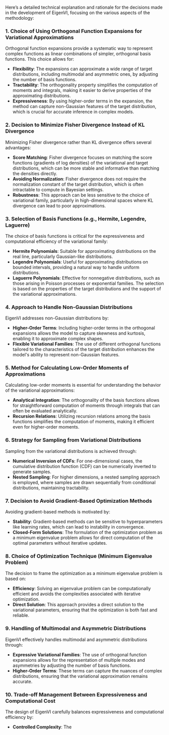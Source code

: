 Here’s a detailed technical explanation and rationale for the decisions made in the development of EigenVI, focusing on the various aspects of the methodology:

### 1. Choice of Using Orthogonal Function Expansions for Variational Approximations
Orthogonal function expansions provide a systematic way to represent complex functions as linear combinations of simpler, orthogonal basis functions. This choice allows for:
- **Flexibility**: The expansions can approximate a wide range of target distributions, including multimodal and asymmetric ones, by adjusting the number of basis functions.
- **Tractability**: The orthogonality property simplifies the computation of moments and integrals, making it easier to derive properties of the approximating distributions.
- **Expressiveness**: By using higher-order terms in the expansion, the method can capture non-Gaussian features of the target distribution, which is crucial for accurate inference in complex models.

### 2. Decision to Minimize Fisher Divergence Instead of KL Divergence
Minimizing Fisher divergence rather than KL divergence offers several advantages:
- **Score Matching**: Fisher divergence focuses on matching the score functions (gradients of log densities) of the variational and target distributions, which can be more stable and informative than matching the densities directly.
- **Avoiding Normalization**: Fisher divergence does not require the normalization constant of the target distribution, which is often intractable to compute in Bayesian settings.
- **Robustness**: This approach can be less sensitive to the choice of variational family, particularly in high-dimensional spaces where KL divergence can lead to poor approximations.

### 3. Selection of Basis Functions (e.g., Hermite, Legendre, Laguerre)
The choice of basis functions is critical for the expressiveness and computational efficiency of the variational family:
- **Hermite Polynomials**: Suitable for approximating distributions on the real line, particularly Gaussian-like distributions.
- **Legendre Polynomials**: Useful for approximating distributions on bounded intervals, providing a natural way to handle uniform distributions.
- **Laguerre Polynomials**: Effective for nonnegative distributions, such as those arising in Poisson processes or exponential families.
The selection is based on the properties of the target distributions and the support of the variational approximations.

### 4. Approach to Handle Non-Gaussian Distributions
EigenVI addresses non-Gaussian distributions by:
- **Higher-Order Terms**: Including higher-order terms in the orthogonal expansions allows the model to capture skewness and kurtosis, enabling it to approximate complex shapes.
- **Flexible Variational Families**: The use of different orthogonal functions tailored to the characteristics of the target distribution enhances the model's ability to represent non-Gaussian features.

### 5. Method for Calculating Low-Order Moments of Approximations
Calculating low-order moments is essential for understanding the behavior of the variational approximations:
- **Analytical Integration**: The orthogonality of the basis functions allows for straightforward computation of moments through integrals that can often be evaluated analytically.
- **Recursion Relations**: Utilizing recursion relations among the basis functions simplifies the computation of moments, making it efficient even for higher-order moments.

### 6. Strategy for Sampling from Variational Distributions
Sampling from the variational distributions is achieved through:
- **Numerical Inversion of CDFs**: For one-dimensional cases, the cumulative distribution function (CDF) can be numerically inverted to generate samples.
- **Nested Sampling**: For higher dimensions, a nested sampling approach is employed, where samples are drawn sequentially from conditional distributions, maintaining tractability.

### 7. Decision to Avoid Gradient-Based Optimization Methods
Avoiding gradient-based methods is motivated by:
- **Stability**: Gradient-based methods can be sensitive to hyperparameters like learning rates, which can lead to instability in convergence.
- **Closed-Form Solutions**: The formulation of the optimization problem as a minimum eigenvalue problem allows for direct computation of the optimal parameters without iterative updates.

### 8. Choice of Optimization Technique (Minimum Eigenvalue Problem)
The decision to frame the optimization as a minimum eigenvalue problem is based on:
- **Efficiency**: Solving an eigenvalue problem can be computationally efficient and avoids the complexities associated with iterative optimization.
- **Direct Solution**: This approach provides a direct solution to the variational parameters, ensuring that the optimization is both fast and reliable.

### 9. Handling of Multimodal and Asymmetric Distributions
EigenVI effectively handles multimodal and asymmetric distributions through:
- **Expressive Variational Families**: The use of orthogonal function expansions allows for the representation of multiple modes and asymmetries by adjusting the number of basis functions.
- **Higher-Order Terms**: These terms can capture the nuances of complex distributions, ensuring that the variational approximation remains accurate.

### 10. Trade-off Management Between Expressiveness and Computational Cost
The design of EigenVI carefully balances expressiveness and computational efficiency by:
- **Controlled Complexity**: The